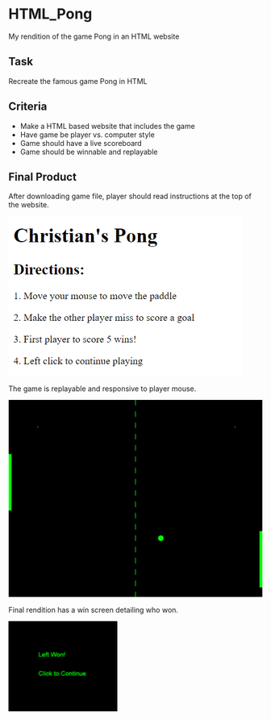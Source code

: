 # HTML_Pong
My rendition of the game Pong in an HTML website

## Task
Recreate the famous game Pong in HTML

## Criteria
* Make a HTML based website that includes the game
* Have game be player vs. computer style
* Game should have a live scoreboard
* Game should be winnable and replayable

## Final Product
After downloading game file, player should read instructions at the top of the website.

![](images/Pong_Direction's.png)

The game is replayable and responsive to player mouse. 

![](images/Pong_Ingame.png)

Final rendition has a win screen detailing who won.

![](images/Pong_Winscreen.png)

